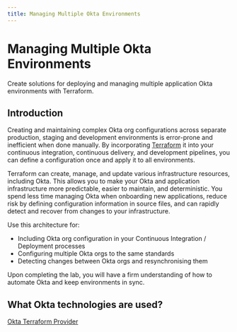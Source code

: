 ```yaml
---
title: Managing Multiple Okta Environments
---
```


# Managing Multiple Okta Environments

Create solutions for deploying and managing multiple application Okta environments with Terraform.

## Introduction

Creating and maintaining complex Okta org configurations across separate production, staging and development environments is error-prone and inefficient when done manually. By incorporating [Terraform](https://www.terraform.io/) it into your continuous integration, continuous delivery, and development pipelines, you can define a configuration once and apply it to all environments.

Terraform can create, manage, and update various infrastructure resources, including Okta. This allows you to make your Okta and application infrastructure more predictable, easier to maintain, and deterministic. You spend less time managing Okta when onboarding new applications, reduce risk by defining configuration information in source files, and can rapidly detect and recover from changes to your infrastructure.

Use this architecture for:

* Including Okta org configuration in your Continuous Integration / Deployment processes
* Configuring multiple Okta orgs to the same standards
* Detecting changes between Okta orgs and resynchronising them

Upon completing the lab, you will have a firm understanding of how to automate Okta and keep environments in sync.

## What Okta technologies are used?

[Okta Terraform Provider](https://registry.terraform.io/providers/okta/okta/latest/docs)
